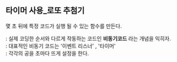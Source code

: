 ## 타이머 사용_로또 추첨기  
몇 초 뒤에 특정 코드가 실행 될 수 있는 함수를 만든다.

: 실제 코딩한 순서와 다르게 작동하는 코드인 **비동기코드** 라는 개념을 익히자.    
: 대표적인 비동기 코드는 '이벤트 리스너' , '타이머'  
: 각각의 공을 초마다 뜨게 설정을 한다.  
